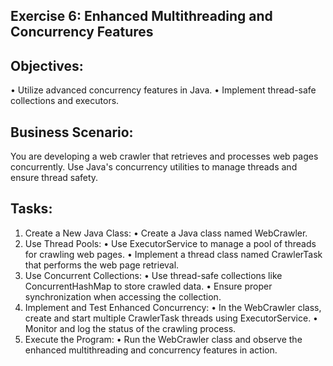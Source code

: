 ## Exercise 6: Enhanced Multithreading and Concurrency Features
## Objectives:
•	Utilize advanced concurrency features in Java.
•	Implement thread-safe collections and executors.

## Business Scenario: 
You are developing a web crawler that retrieves and processes web pages concurrently. Use Java's concurrency utilities to manage threads and ensure thread safety.

## Tasks:
1.	Create a New Java Class:
•	Create a Java class named WebCrawler.
2.	Use Thread Pools:
•	Use ExecutorService to manage a pool of threads for crawling web pages.
•	Implement a thread class named CrawlerTask that performs the web page retrieval.
3.	Use Concurrent Collections:
•	Use thread-safe collections like ConcurrentHashMap to store crawled data.
•	Ensure proper synchronization when accessing the collection.
4.	Implement and Test Enhanced Concurrency:
•	In the WebCrawler class, create and start multiple CrawlerTask threads using ExecutorService.
•	Monitor and log the status of the crawling process.
5.	Execute the Program:
•	Run the WebCrawler class and observe the enhanced multithreading and concurrency features in action.

